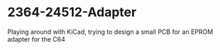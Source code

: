 # 2364-24512-Adapter
Playing around with KiCad, trying to design a small PCB for an EPROM adapter for the C64
